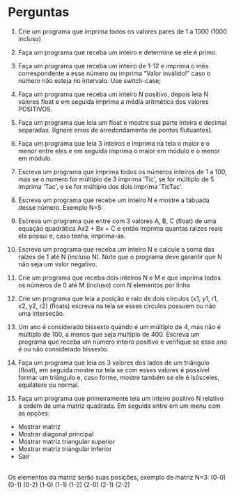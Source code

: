 # Perguntas

1. Crie um programa que imprima todos os valores pares de 1 a 1000 (1000 incluso)

2. Faça um programa que receba um inteiro e determine se ele é primo.

3. Faça um programa que receba um inteiro de 1-12 e imprima o mês correspondente a esse número ou imprima “Valor inválido!” caso o número não esteja no intervalo. Use switch-case;

4. Faça um programa que receba um inteiro N positivo, depois leia N valores float e em seguida imprima a média aritmética dos valores POSITIVOS.

5. Faça um programa que leia um float e mostre sua parte inteira e decimal separadas. (Ignore erros de arredondamento de pontos flutuantes).

6. Faça um programa que leia 3 inteiros e imprima na tela o maior e o menor entre eles e em seguida imprima o maior em módulo e o menor em módulo.

7. Escreva um programa que imprima todos os números inteiros de 1 a 100, mas se o numero for múltiplo de 3 imprima 'Tic', se for múltiplo de 5 imprima 'Tac', e se for múltiplo dos dois imprima 'TicTac'.

8. Escreva um programa que recebe um inteiro N e mostre a tabuada desse número. Exemplo N=5:

9. Escreva um programa que entre com 3 valores A, B, C (float) de uma equação quadrática Ax2 + Bx + C e então imprima quantas raízes reais ela possui e, caso tenha, imprima-as.

10. Escreva um programa que receba um inteiro N e calcule a soma das raízes de 1 até N (incluso N). Note que o programa deve garantir que N não seja um valor negativo.

11. Crie um programa que receba dois inteiros N e M e que imprima todos os números de 0 até M (incluso) com N elementos por linha

12. Crie um programa que leia a posição e raio de dois círculos (x1, y1, r1, x2, y2, r2) (floats) escreva na tela se esses círculos possuem ou não uma interseção.

13. Um ano é considerado bissexto quando é um múltiplo de 4, mas não é múltiplo de 100, a menos que seja múltiplo de 400. Escreva um programa que receba um número inteiro positivo e verifique se esse ano é ou não considerado bissexto.

14. Faça um programa que leia os 3 valores dos lados de um triângulo (float), em seguida mostre na tela se com esses valores é possível formar um triângulo e, caso forme, mostre também se ele é isósceles, equilátero ou normal.

15. Faça um programa que primeiramente leia um inteiro positivo N relativo à ordem de uma matriz quadrada. Em seguida entre em um menu com as opções:
  - Mostrar matriz
  - Mostrar diagonal principal
  - Mostrar matriz triangular superior
  - Mostrar matriz triangular inferior
  - Sair
<br>
Os elementos da matriz serão suas posições, exemplo de matriz N=3:
(0-0) (0-1) (0-2)
(1-0) (1-1) (1-2)
(2-0) (2-1) (2-2)
